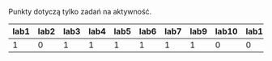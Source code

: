 Punkty dotyczą tylko zadań na aktywność.

| lab1 | lab2 | lab3 | lab4 | lab5 | lab6 | lab7 | lab9 | lab10 | lab11 |
|------|------|------|------|------|------|------|------|-------|-------|
|    1 |    0 |    1 |    1 |    1 |    1 |    1 |    1 |     0 |     0 |
